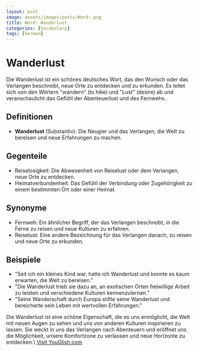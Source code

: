 ```yaml
---
layout: post
image: assets/images/posts/Word:.png
title: Word: Wanderlust
categories: [Vocabulary]
tags: [German]
---
```


# Wanderlust

Die Wanderlust ist ein schönes deutsches Wort, das den Wunsch oder das Verlangen beschreibt, neue Orte zu entdecken und zu erkunden. Es leitet sich von den Wörtern "wandern" (to hike) und "Lust" (desire) ab und veranschaulicht das Gefühl der Abenteuerlust und des Fernwehs. 

## Definitionen

- **Wanderlust** (Substantiv): Die Neugier und das Verlangen, die Welt zu bereisen und neue Erfahrungen zu machen.

## Gegenteile

- Reiselosigkeit: Die Abwesenheit von Reiselust oder dem Verlangen, neue Orte zu entdecken.
- Heimatverbundenheit: Das Gefühl der Verbindung oder Zugehörigkeit zu einem bestimmten Ort oder einer Heimat.

## Synonyme

- Fernweh: Ein ähnlicher Begriff, der das Verlangen beschreibt, in die Ferne zu reisen und neue Kulturen zu erfahren.
- Reiselust: Eine andere Bezeichnung für das Verlangen danach, zu reisen und neue Orte zu erkunden.

## Beispiele

- "Seit ich ein kleines Kind war, hatte ich Wanderlust und konnte es kaum erwarten, die Welt zu bereisen."
- "Die Wanderlust trieb sie dazu an, an exotischen Orten freiwillige Arbeit zu leisten und verschiedene Kulturen kennenzulernen."
- "Seine Wanderschaft durch Europa stillte seine Wanderlust und bereicherte sein Leben mit wertvollen Erfahrungen."

Die Wanderlust ist eine schöne Eigenschaft, die es uns ermöglicht, die Welt mit neuen Augen zu sehen und uns von anderen Kulturen inspirieren zu lassen. Sie weckt in uns das Verlangen nach Abenteuern und eröffnet uns die Möglichkeit, unsere Komfortzone zu verlassen und neue Horizonte zu entdecken.\ <a id="yg-widget-0" class="youglish-widget" data-query="Word:" data-lang="german" data-components="8412" data-auto-start="0" data-bkg-color="theme_light" data-title="How%20to%20pronounce%20Word:%20in%20German"  rel="nofollow" href="https://youglish.com">Visit YouGlish.com</a><script async src="https://youglish.com/public/emb/widget.js" charset="utf-8"></script>